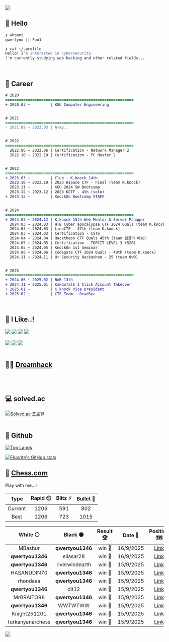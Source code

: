 <div align=left>
  <img src="https://capsule-render.vercel.app/api?type=waving&height=300&color=00f0e0&text=•⩊•" />
<br>

## 👋 Hello
```zsh
❯ whoami
qwertyou || Foo1

❯ cat ~/.profile
Hello! I'm interested in cybersecurity.
I'm currently studying web hacking and other related fields...
```
<br>
  
## 🌱 Career
```diff
# 2020
=========================================================
+ 2020.03 ~         | KGU Computer Engineering


# 2021
=========================================================
- 2021.09 ~ 2023.03 | Army..


# 2022
=========================================================
  2022.06 ~ 2022.06 | Certification - Network Manager 2
  2022.10 ~ 2022.10 | Certification - PC Master 2


# 2023
=========================================================
+ 2023.03 ~         | Club - K.knock 14th
  2023.10 ~ 2023.10 | 2023 Hspace CTF - Final (team K.knock)
  2023.11 ~         | KGU 2024 SW Bootcamp
  2023.12 ~ 2023.12 | 2023 KCTF - 4th (solo)
+ 2023.12 ~         | KnockOn Bootcamp STAFF


# 2024
=========================================================
+ 2024.03 ~ 2024.12 | K.knock 15th Web Mentor & Server Manager
  2024.03 ~ 2024.03 | HTB Cyber apocalypse CTF 2024 Quals (team K.knock)
  2024.03 ~ 2024.03 | LineCTF - 37th (team K.knock)
  2024.03 ~ 2024.03 | Certification - CSTS
  2024.04 ~ 2024.04 | Hacktheon CTF Quals 45th (team 팀장이 바보)
  2024.05 ~ 2024.05 | Certification - TOPCIT LEVEL 3 (520)
  2024.05 ~ 2024.05 | KnockOn 1st Seminar
  2024.06 ~ 2024.06 | Codegate CTF 2024 Quals - 49th (team K.knock)
  2024.11 ~ 2024.11 | U+ Security Hackathon - 25 (team 0w0)


# 2025
=========================================================
+ 2024.06 ~ 2025.02 | BoB 13th
+ 2024.11 ~ 2025.01 | KakaoTalk 1 Click Account Takeover
+ 2025.01 ~         | K.knock Vice president
+ 2025.02 ~         | CTF Team - DeadSec
```
<br>

## 🔨 I Like..!
<img src="https://img.shields.io/badge/Java-ED8B00?style=for-the-badge&logo=openjdk&logoColor=white">
<img src="https://img.shields.io/badge/python-3776AB?style=for-the-badge&logo=python&logoColor=white">
<img src="https://img.shields.io/badge/PHP-777BB4?style=for-the-badge&logo=php&logoColor=white">
<img src="https://img.shields.io/badge/Node.js-43853D?style=for-the-badge&logo=node.js&logoColor=white">
<br><br>
<img src="https://img.shields.io/badge/linux-FCC624?style=for-the-badge&logo=linux&logoColor=black"> 
<img src="https://img.shields.io/badge/docker-%230db7ed.svg?style=for-the-badge&logo=docker&logoColor=white">
<img src="https://img.shields.io/badge/GIT-E44C30?style=for-the-badge&logo=git&logoColor=white">
<br><br>

## 👨‍💻 [Dreamhack](https://dreamhack.io/users/40186)
<br><br>


## 💻 solved.ac
[![Solved.ac
프로필](http://mazassumnida.wtf/api/v2/generate_badge?boj=qwertyou)](https://solved.ac/qwertyou)
<br><br>

## 🚀 Github
[![Top Langs](https://github-readme-stats.vercel.app/api/top-langs/?username=qw3rtyou&layout=compact)](https://github.com/qw3rtyou/github-readme-stats)

[![Fluorite's GitHub stats](https://github-readme-stats.vercel.app/api?username=qw3rtyou)](https://github.com/anuraghazra/github-readme-stats)

## 🏁 [Chess.com](https://www.chess.com/)
Play with me...!
<!--START_SECTION:chessStats-->
<!-- Automatically generated with https://github.com/Balastrong/chess-stats-action -->

| Type | Rapid ⏲️ | Blitz ⚡ | Bullet 🔫 |
|:---:|:---:|:---:|:---:|
| Current | 1206 | 591 | 802 |
| Best | 1206 | 723 | 1015 |

| White ⚪ | Black ⚫ | Result 🏆 | Date 📅 | Position 🗺️ | Type 🕕 |
|:---:|:---:|:---:|:---:|:---:|:---:|
| MBashur | **qwertyou1346** | win 🥇 | 16/9/2025 | <a href="http://www.ee.unb.ca/cgi-bin/tervo/fen.pl?select=1k1r3r/pppn1p1p/6p1/3p4/6b1/1P2PN1P/P3BPP1/1RB1b1K1 w - - 0 16">Link</a> | Blitz |
| **qwertyou1346** | eliasar28 | win 🥇 | 16/9/2025 | <a href="http://www.ee.unb.ca/cgi-bin/tervo/fen.pl?select=3k3R/8/3KP3/5p2/P4P2/8/8/8 b - - 4 53">Link</a> | Blitz |
| **qwertyou1346** | riverwindearth | win 🥇 | 15/9/2025 | <a href="http://www.ee.unb.ca/cgi-bin/tervo/fen.pl?select=4k2Q/pp2Pr2/2p5/3p4/8/P5P1/2P2PK1/R3R3 b - - 0 34">Link</a> | Blitz |
| HASANUDIN70 | **qwertyou1346** | win 🥇 | 15/9/2025 | <a href="http://www.ee.unb.ca/cgi-bin/tervo/fen.pl?select=1K6/1q6/1k4p1/8/8/8/8/8 w - - 13 59">Link</a> | Blitz |
| rhondaaa | **qwertyou1346** | win 🥇 | 15/9/2025 | <a href="http://www.ee.unb.ca/cgi-bin/tervo/fen.pl?select=6k1/6b1/2p2pPp/5Q2/3P4/2P1P1R1/PP1N1P2/R3K3 w Q - 0 34">Link</a> | Bullet |
| **qwertyou1346** | dit12 | win 🥇 | 15/9/2025 | <a href="http://www.ee.unb.ca/cgi-bin/tervo/fen.pl?select=8/pp6/3pB1Qb/3Pp2k/2P4p/1P5P/P6K/6R1 b - - 0 31">Link</a> | Bullet |
| MrBRAITO98 | **qwertyou1346** | win 🥇 | 15/9/2025 | <a href="http://www.ee.unb.ca/cgi-bin/tervo/fen.pl?select=2k3r1/ppp1R2p/8/r7/2P4P/8/P1P2PPK/b7 b - - 1 23">Link</a> | Blitz |
| **qwertyou1346** | WWTWTWW | win 🥇 | 15/9/2025 | <a href="http://www.ee.unb.ca/cgi-bin/tervo/fen.pl?select=8/8/5KQk/8/6pp/6P1/7P/8 b - - 1 47">Link</a> | Blitz |
| Knight251201 | **qwertyou1346** | win 🥇 | 15/9/2025 | <a href="http://www.ee.unb.ca/cgi-bin/tervo/fen.pl?select=6k1/p5b1/1np5/3p4/8/1P2P2P/P1P1q2r/6RK w - - 1 28">Link</a> | Blitz |
| furkanyanarchess | **qwertyou1346** | win 🥇 | 15/9/2025 | <a href="http://www.ee.unb.ca/cgi-bin/tervo/fen.pl?select=8/6q1/8/7K/5k2/8/8/8 w - - 22 64">Link</a> | Blitz |

<!--END_SECTION:chessStats-->


<img src="https://capsule-render.vercel.app/api?type=waving&color=00f0e0&height=150&section=footer" />
</div>


